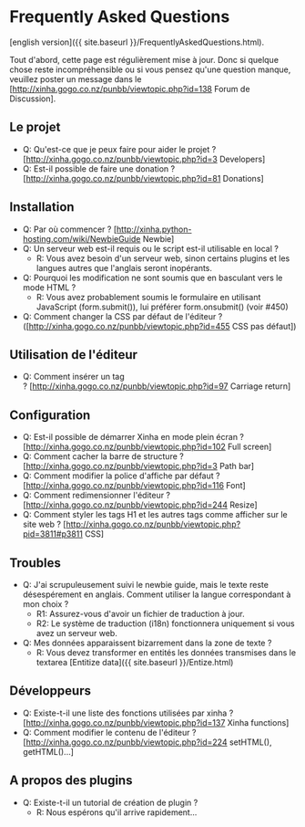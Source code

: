 # Frequently Asked Questions

[english version]({{ site.baseurl }}/FrequentlyAskedQuestions.html).

Tout d'abord, cette page est régulièrement mise à jour. Donc si quelque chose reste incompréhensible ou si vous pensez qu'une question manque, veuillez poster un message dans le [http://xinha.gogo.co.nz/punbb/viewtopic.php?id=138 Forum de Discussion].

## Le projet

 * Q: Qu'est-ce que je peux faire pour aider le projet ? [http://xinha.gogo.co.nz/punbb/viewtopic.php?id=3 Developers]
 * Q: Est-il possible de faire une donation ? [http://xinha.gogo.co.nz/punbb/viewtopic.php?id=81 Donations]

## Installation

 * Q: Par où commencer ? [http://xinha.python-hosting.com/wiki/NewbieGuide Newbie]
 * Q: Un serveur web est-il requis ou le script est-il utilisable en local ?
   * R: Vous avez besoin d'un serveur web, sinon certains plugins et les langues autres que l'anglais seront inopérants.
 * Q: Pourquoi les modification ne sont soumis que en basculant vers le mode HTML ?
   * R: Vous avez probablement soumis le formulaire en utilisant JavaScript (form.submit()), lui préférer form.onsubmit() (voir #450)
 * Q: Comment changer la CSS par défaut de l'éditeur ? ([http://xinha.gogo.co.nz/punbb/viewtopic.php?id=455 CSS pas défaut]) 

## Utilisation de l'éditeur

 * Q: Comment insérer un tag <br> ? [http://xinha.gogo.co.nz/punbb/viewtopic.php?id=97 Carriage return]

## Configuration

 * Q: Est-il possible de démarrer Xinha en mode plein écran ? [http://xinha.gogo.co.nz/punbb/viewtopic.php?id=102 Full screen]
 * Q: Comment cacher la barre de structure ? [http://xinha.gogo.co.nz/punbb/viewtopic.php?id=3 Path bar]
 * Q: Comment modifier la police d'affiche par défaut ? [http://xinha.gogo.co.nz/punbb/viewtopic.php?id=116 Font]
 * Q: Comment redimensionner l'éditeur ? [http://xinha.gogo.co.nz/punbb/viewtopic.php?id=244 Resize]
 * Q: Comment styler les tags H1 et les autres tags comme afficher sur le site web ? [http://xinha.gogo.co.nz/punbb/viewtopic.php?pid=3811#p3811 CSS]

## Troubles

 * Q: J'ai scrupuleusement suivi le newbie guide, mais le texte reste désespérement en anglais. Comment utiliser la langue correspondant à mon choix ?
   * R1: Assurez-vous d'avoir un fichier de traduction à jour.
   * R2: Le système de traduction (i18n) fonctionnera uniquement si vous avez un serveur web.
 * Q: Mes données apparaissent bizarrement dans la zone de texte ? 
   * R: Vous devez transformer en entités les données transmises dans le textarea [Entitize data]({{ site.baseurl }}/Entize.html) 

## Développeurs

 * Q: Existe-t-il une liste des fonctions utilisées par xinha ? [http://xinha.gogo.co.nz/punbb/viewtopic.php?id=137 Xinha functions]
 * Q: Comment modifier le contenu de l'éditeur ? [http://xinha.gogo.co.nz/punbb/viewtopic.php?id=224 setHTML(), getHTML()...]

## A propos des plugins

 * Q: Existe-t-il un tutorial de création de plugin ?
   * R: Nous espérons qu'il arrive rapidement...
